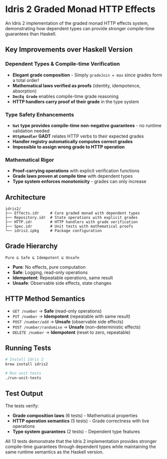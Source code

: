 # Idris 2 Graded Monad HTTP Effects

An Idris 2 implementation of the graded monad HTTP effects system, demonstrating how dependent types can provide stronger compile-time guarantees than Haskell.

## Key Improvements over Haskell Version

### Dependent Types & Compile-time Verification
- **Elegant grade composition** - Simply `gradeJoin = max` since grades form a total order!
- **Mathematical laws verified as proofs** (identity, idempotence, absorption)
- **`DecEq Grade`** enables compile-time grade reasoning  
- **HTTP handlers carry proof of their grade** in the type system

### Type Safety Enhancements
- **`Nat` type provides compile-time non-negative guarantees** - no runtime validation needed
- **`HttpHandler` GADT** relates HTTP verbs to their expected grades
- **Handler registry automatically computes correct grades**
- **Impossible to assign wrong grade to HTTP operation**

### Mathematical Rigor
- **Proof-carrying operations** with explicit verification functions
- **Grade laws proven at compile time** with dependent types
- **Type system enforces monotonicity** - grades can only increase

## Architecture

```
idris2/
├── Effects.idr     # Core graded monad with dependent types
├── Repository.idr  # State operations with explicit grades  
├── HTTP.idr        # HTTP handlers with grade verification
├── Spec.idr        # Unit tests with mathematical proofs
└── idris2.ipkg     # Package configuration
```

## Grade Hierarchy

```
Pure ⊑ Safe ⊑ Idempotent ⊑ Unsafe
```

- **Pure**: No effects, pure computation
- **Safe**: Logging, read-only operations
- **Idempotent**: Repeatable operations, same result
- **Unsafe**: Observable side effects, state changes

## HTTP Method Semantics

- `GET /number` → **Safe** (read-only operations)
- `PUT /number` → **Idempotent** (repeatable with same result)  
- `POST /number/add` → **Unsafe** (observable side effects)
- `POST /number/randomise` → **Unsafe** (non-deterministic effects)
- `DELETE /number` → **Idempotent** (reset to zero, repeatable)

## Running Tests

```bash
# Install Idris 2
brew install idris2

# Run unit tests
./run-unit-tests
```

## Test Output

The tests verify:
- **Grade composition laws** (6 tests) - Mathematical properties
- **HTTP operation semantics** (5 tests) - Grade correctness with live operations
- **Type system guarantees** (2 tests) - Dependent type features

All 13 tests demonstrate that the Idris 2 implementation provides stronger compile-time guarantees through dependent types while maintaining the same runtime semantics as the Haskell version.